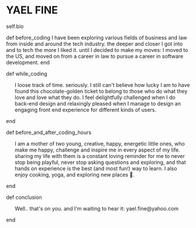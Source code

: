 YAEL FINE
==============  

self.bio

def before_coding
  I have been exploring various fields of business and law from inside and around the tech industry. the deeper and closer I got into and to tech the more I liked it. until I decided to make my moves: I moved to the US, and moved on from a career in law to pursue a career in software development.
end

def while_coding </br>
  <ul>
    I loose track of time. seriously. I still can't believe how lucky I am to have found this chocolate-golden ticket to belong to those who do what they love and love what they do. I feel delightfully challenged when I do back-end design and relaxingly pleased when I manage to design an engaging front end experience for different kinds of users.</br>
  </ul>
end

def before_and_after_coding_hours</br>
  <ul>
    I am a mother of two young, creative, happy, energetic little ones, who make me happy, challenge and inspire me in every aspect of my life. sharing my life with them is a constant loving reminder for me to never stop being playful, never stop asking questions and exploring, and that hands on experience is the best (and most fun!) way to learn. I also enjoy cooking, yoga, and exploring new places 🎒.</br>
    </ul>
end

def conclusion</br>
  <ul>
    Well.. that's on you. and I'm waiting to hear it:
    yael.fine@yahoo.com</br>
  </ul>
end
